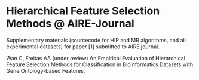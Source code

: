 # Hierarchical Feature Selection Methods @ AIRE-Journal

Supplementary materials (sourcecode for HIP and MR algorithms, and all experimental datasets) for paper [1] submitted to AIRE journal.

Wan C, Freitas AA (under review) An Empirical Evaluation of Hierarchical Feature Selection Methods for Classification in Bioinformatics Datasets with Gene Ontology-based Features.
